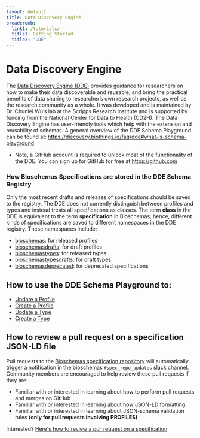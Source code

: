 ```yaml
---
layout: default
title: Data Discovery Engine
breadcrumb:
  link1: /tutorials/
  title1: Getting Started
  title2: "DDE"
---
```


# Data Discovery Engine
The [Data Discovery Engine (DDE)](https://discovery.biothings.io/) provides guidance for researchers on how to make their data discoverable and reusable, and bring the practical benefits of data sharing to researcher’s own research projects, as well as the research community as a whole. It was developed and is maintained by Dr. Chunlei Wu’s lab at the Scripps Research Institute and is supported by funding from the National Center for Data to Health (CD2H). The Data Discovery Engine has user-friendly tools which help with the extension and reusability of schemas. A general overview of the DDE Schema Playground can be found at: <https://discovery.biothings.io/faq/dde#what-is-schema-playground>

 - Note, a GitHub account is required to unlock most of the functionality of the DDE. You can sign up for GitHub for free at <https://github.com>

### How Bioschemas Specifications are stored in the DDE Schema Registry
Only the most recent drafts and releases of specifications should be saved to the registry. The DDE does not currently distinguish between profiles and types and instead treats all specifications as classes. The term **class** in the DDE is equivalent to the term **specification** in Bioschemas; hence, different kinds of specifications are saved to different namespaces in the DDE registry. These namespaces include:
 - [bioschemas](https://discovery.biothings.io/view/bioschemas): for released profiles
 - [bioschemasdrafts](https://discovery.biothings.io/view/bioschemasdrafts): for draft profiles
 - [bioschemastypes](https://discovery.biothings.io/view/bioschemastypes): for released types
 - [bioschemastypesdrafts](https://discovery.biothings.io/view/bioschemastypesdrafts): for draft types
 - [bioschemasdeprecated](https://discovery.biothings.io/view/bioschemasdeprecated): for deprecated specifications 

## How to use the DDE Schema Playground to:
- [Update a Profile](update_profile)
- [Create a Profile](new_profile)
- [Update a Type](update_type)
- [Create a Type](new_type)


## How to review a pull request on a specification JSON-LD file
Pull requests to the [Bioschemas specification repository](https://github.com/BioSchemas/specifications) will automatically trigger a notification in the bioschemas `#spec_repo_updates` slack channel. Community members are encouraged to help review these pull requests if they are:
- Familiar with or interested in learning about how to perform pull requests and merges on GitHub
- Familiar with or interested in learning about how JSON-LD formatting
- Familiar with or interested in learning about JSON-schema validation rules __(only for pull requests involving PROFILES)__

Interested? [Here's how to review a pull request on a specification](review_a_specification_pull_request)
